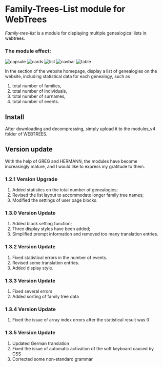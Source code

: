 Family-Trees-List module for WebTrees
=====================================
*Family-tree-list* is a module for displaying multiple genealogical lists in webtrees.

### The module effect:

![capsule](https://github.com/iyoua/Family-Trees-List/assets/102014216/8fce766b-5641-4c15-95b2-6f0ba1f9d937)
![cards](https://github.com/iyoua/Family-Trees-List/assets/102014216/ff239166-3b00-47f6-b609-8242953b7b98)
![list](https://github.com/iyoua/Family-Trees-List/assets/102014216/4c94f5cd-2499-43e9-bcf7-4986d9a691b3)
![navbar](https://github.com/iyoua/Family-Trees-List/assets/102014216/898d7eec-e9e4-410d-8d33-406227eed23d)
![table](https://github.com/iyoua/Family-Trees-List/assets/102014216/666f99c7-7851-4500-8539-94772042e8ac)

In the section of the website homepage, display a list of genealogies on the website, including statistical data for each genealogy, such as 
1. total number of families,
2. total number of individuals,
3. total number of surnames,
4. total number of events.

Install
----------
After downloading and decompressing, simply upload it to the modules_v4 folder of WEBTREES.

Version update
---------------
With the help of GREG and HERMANN, the modules have become increasingly mature, and I would like to express my gratitude to them.

### 1.2.1 Version Upgrade

1. Added statistics on the total number of genealogies;
2. Revised the list layout to accommodate longer family tree names;
3. Modified the settings of user page blocks.


### 1.3.0 Version Update

1. Added block setting function;
2. Three display styles have been added;
3. Simplified prompt information and removed too many translation entries.


### 1.3.2 Version Update

1. Fixed statistical errors in the number of events.
2. Revised some translation entries.
3. Added display style.


### 1.3.3 Version Update

1. Fixed several errors
2. Added sorting of family tree data


### 1.3.4 Version Update

1. Fixed the issue of array index errors after the statistical result was 0


### 1.3.5 Version Update

1. Updated German translation
2. Fixed the issue of automatic activation of the soft keyboard caused by CSS
3. Corrected some non-standard grammar
